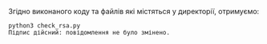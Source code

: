 Згідно виконаного коду та файлів які містяться у директорії, отримуємо: 

```
python3 check_rsa.py 
Підпис дійсний: повідомлення не було змінено.
```
